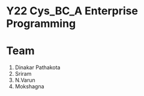 # Y22 Cys_BC_A Enterprise Programming

# Team
1. Dinakar Pathakota
2. Sriram
3. N.Varun
4. Mokshagna